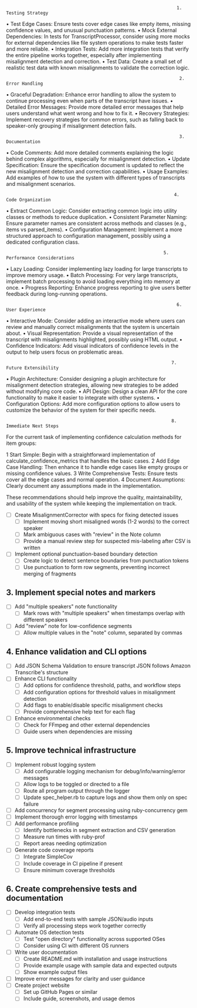 
                                                                     1. Testing Strategy

 • Test Edge Cases: Ensure tests cover edge cases like empty items, missing confidence values, and unusual punctuation patterns.
 • Mock External Dependencies: In tests for TranscriptProcessor, consider using more mocks for external dependencies like file system operations to make
   tests faster and more reliable.
 • Integration Tests: Add more integration tests that verify the entire pipeline works together, especially after implementing misalignment detection and
   correction.
 • Test Data: Create a small set of realistic test data with known misalignments to validate the correction logic.


                                                                      2. Error Handling

 • Graceful Degradation: Enhance error handling to allow the system to continue processing even when parts of the transcript have issues.
 • Detailed Error Messages: Provide more detailed error messages that help users understand what went wrong and how to fix it.
 • Recovery Strategies: Implement recovery strategies for common errors, such as falling back to speaker-only grouping if misalignment detection fails.


                                                                      3. Documentation

 • Code Comments: Add more detailed comments explaining the logic behind complex algorithms, especially for misalignment detection.
 • Update Specification: Ensure the specification document is updated to reflect the new misalignment detection and correction capabilities.
 • Usage Examples: Add examples of how to use the system with different types of transcripts and misalignment scenarios.


                                                                    4. Code Organization

 • Extract Common Logic: Consider extracting common logic into utility classes or methods to reduce duplication.
 • Consistent Parameter Naming: Ensure parameter names are consistent across methods and classes (e.g., items vs parsed_items).
 • Configuration Management: Implement a more structured approach to configuration management, possibly using a dedicated configuration class.


                                                                5. Performance Considerations

 • Lazy Loading: Consider implementing lazy loading for large transcripts to improve memory usage.
 • Batch Processing: For very large transcripts, implement batch processing to avoid loading everything into memory at once.
 • Progress Reporting: Enhance progress reporting to give users better feedback during long-running operations.


                                                                     6. User Experience

 • Interactive Mode: Consider adding an interactive mode where users can review and manually correct misalignments that the system is uncertain about.
 • Visual Representation: Provide a visual representation of the transcript with misalignments highlighted, possibly using HTML output.
 • Confidence Indicators: Add visual indicators of confidence levels in the output to help users focus on problematic areas.


                                                                   7. Future Extensibility

 • Plugin Architecture: Consider designing a plugin architecture for misalignment detection strategies, allowing new strategies to be added without modifying
   core code.
 • API Design: Design a clean API for the core functionality to make it easier to integrate with other systems.
 • Configuration Options: Add more configuration options to allow users to customize the behavior of the system for their specific needs.


                                                                   8. Immediate Next Steps

For the current task of implementing confidence calculation methods for item groups:

 1 Start Simple: Begin with a straightforward implementation of calculate_confidence_metrics that handles the basic cases.
 2 Add Edge Case Handling: Then enhance it to handle edge cases like empty groups or missing confidence values.
 3 Write Comprehensive Tests: Ensure tests cover all the edge cases and normal operation.
 4 Document Assumptions: Clearly document any assumptions made in the implementation.


These recommendations should help improve the quality, maintainability, and usability of the system while keeping the implementation on track.

- [ ] Create MisalignmentCorrector with specs for fixing detected issues
  - [ ] Implement moving short misaligned words (1-2 words) to the correct speaker
  - [ ] Mark ambiguous cases with "review" in the Note column
  - [ ] Provide a manual review step for suspected mis-labeling after CSV is written

- [ ] Implement optional punctuation-based boundary detection
  - [ ] Create logic to detect sentence boundaries from punctuation tokens
  - [ ] Use punctuation to form row segments, preventing incorrect merging of fragments

## 3. Implement special notes and markers
- [ ] Add "multiple speakers" note functionality
  - [ ] Mark rows with "multiple speakers" when timestamps overlap with different speakers
- [ ] Add "review" note for low-confidence segments
  - [ ] Allow multiple values in the "note" column, separated by commas

## 4. Enhance validation and CLI options
- [ ] Add JSON Schema Validation to ensure transcript JSON follows Amazon Transcribe's structure
- [ ] Enhance CLI functionality
  - [ ] Add options for confidence threshold, paths, and workflow steps
  - [ ] Add configuration options for threshold values in misalignment detection
  - [ ] Add flags to enable/disable specific misalignment checks
  - [ ] Provide comprehensive help text for each flag
- [ ] Enhance environmental checks
  - [ ] Check for FFmpeg and other external dependencies
  - [ ] Guide users when dependencies are missing

## 5. Improve technical infrastructure
- [ ] Implement robust logging system
  - [ ] Add configurable logging mechanism for debug/info/warning/error messages
  - [ ] Allow logs to be toggled or directed to a file
  - [ ] Route all program output through the logger
  - [ ] Update spec_helper.rb to capture logs and show them only on spec failure
- [ ] Add concurrency for segment processing using ruby-concurrency gem
- [ ] Implement thorough error logging with timestamps
- [ ] Add performance profiling
  - [ ] Identify bottlenecks in segment extraction and CSV generation
  - [ ] Measure run times with ruby-prof
  - [ ] Report areas needing optimization
- [ ] Generate code coverage reports
  - [ ] Integrate SimpleCov
  - [ ] Include coverage in CI pipeline if present
  - [ ] Ensure minimum coverage thresholds

## 6. Create comprehensive tests and documentation
- [ ] Develop integration tests
  - [ ] Add end-to-end tests with sample JSON/audio inputs
  - [ ] Verify all processing steps work together correctly
- [ ] Automate OS detection tests
  - [ ] Test "open directory" functionality across supported OSes
  - [ ] Consider using CI with different OS runners
- [ ] Write user documentation
  - [ ] Create README.md with installation and usage instructions
  - [ ] Provide example usage with sample data and expected outputs
  - [ ] Show example output files
- [ ] Improve error messages for clarity and user guidance
- [ ] Create project website
  - [ ] Set up GitHub Pages or similar
  - [ ] Include guide, screenshots, and usage demos
